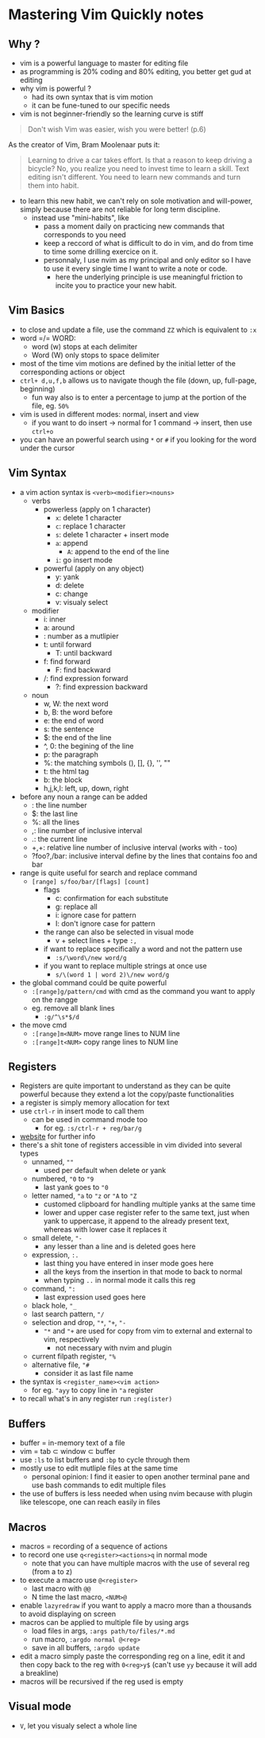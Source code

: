 # Mastering Vim Quickly notes

## Why ?

- vim is a powerful language to master for editing file
- as programming is 20% coding and 80% editing, you better get gud at editing
- why vim is powerful ?
  - had its own syntax that is vim motion
  - it can be fune-tuned to our specific needs
- vim is not beginner-friendly so the learning curve is stiff

> Don't wish Vim was easier, wish you were better! (p.6)

As the creator of Vim, Bram Moolenaar puts it:

> Learning to drive a car takes effort. Is that a reason to keep driving a bicycle? No, you realize you need to invest time to learn a skill. Text editing isn't different. You need to learn new commands and turn them into habit.

- to learn this new habit, we can't rely on sole motivation and will-power, simply because there are not reliable for long term discipline.
  - instead use "mini-habits", like
    - pass a moment daily on practicing new commands that corresponds to you need
    - keep a reccord of what is difficult to do in vim, and do from time to time some drilling exercice on it.
    - personnaly, I use nvim as my principal and only editor so I have to use it every single time I want to write a note or code.
      - here the underlying principle is use meaningful friction to incite you to practice your new habit.

## Vim Basics

- to close and update a file, use the command `ZZ` which is equivalent to `:x`
- word =/= WORD:
  - word (w) stops at each delimiter
  - Word (W) only stops to space delimiter
- most of the time vim motions are defined by the initial letter of the corresponding actions or object
- `ctrl+ d,u,f,b` allows us to navigate though the file (down, up, full-page, beginning)
  - fun way also is to enter a percentage to jump at the portion of the file, eg. `50%`
- vim is used in different modes: normal, insert and view
  - if you want to do insert -> normal for 1 command -> insert, then use `ctrl+o`
- you can have an powerful search using `*` or `#` if you looking for the word under the cursor

## Vim Syntax

- a vim action syntax is `<verb><modifier><nouns>`
  - verbs
    - powerless (apply on 1 character)
      - `x`: delete 1 character
      - `c`: replace 1 character
      - `s`: delete 1 character + insert mode
      - `a`: append
        - `A`: append to the end of the line
      - `i`: go insert mode
    - powerful (apply on any object)
      - y: yank
      - d: delete
      - c: change
      - v: visualy select
  - modifier
    - i: inner
    - a: around
    - <NUM>: number as a mutlipier
    - t: until forward
      - T: until backward
    - f: find forward
      - F: find backward
    - /: find expression forward
      - ?: find expression backward
  - noun
    - w, W: the next word
    - b, B: the word before
    - e: the end of word
    - s: the sentence
    - $: the end of the line
    - ^, 0: the begining of the line
    - p: the paragraph
    - %: the matching symbols (), [], {}, '', ""
    - t: the html tag
    - b: the block
    - h,j,k,l: left, up, down, right
- before any noun a range can be added
  - <NUM>: the line number
  - $: the last line
  - %: all the lines
  - <NUM>,<NUM>: line number of inclusive interval
  - .: the current line
  - +<NUM>,+<NUM>: relative line number of inclusive interval (works with - too)
  - ?foo?,/bar: inclusive interval define by the lines that contains foo and bar
- range is quite useful for search and replace command
  - `[range] s/foo/bar/[flags] [count]`
    - flags
      - c: confirmation for each substitute
      - g: replace all
      - i: ignore case for pattern
      - I: don't ignore case for pattern
    - the range can also be selected in visual mode
      - v + select lines + type `:,`
    - if want to replace specifically a word and not the pattern use
      - `:s/\word\/new word/g`
    - if you want to replace multiple strings at once use
      - `s/\(word 1 | word 2)\/new word/g`
- the global command could be quite powerful
  - `:[range]g/pattern/cmd` with cmd as the command you want to apply on the rangge
  - eg. remove all blank lines
    - `:g/^\s*$/d`
- the move cmd
  - `:[range]m<NUM>` move range lines to NUM line
  - `:[range]t<NUM>` copy range lines to NUM line

## Registers

- Registers are quite important to understand as they can be quite powerful because they extend a lot the copy/paste functionalities
- a register is simply memory allocation for text
- use `ctrl-r` in insert mode to call them
  - can be used in command mode too
    - for eg. `:s/ctrl-r + reg/bar/g`
- [website](https://www.baeldung.com/linux/vim-registers) for further info
- there's a shit tone of registers accessible in vim divided into several types
  - unnamed, `""`
    - used per default when delete or yank
  - numbered, `"0` to `"9`
    - last yank goes to `"0`
  - letter named, `"a` to `"z` or `"A` to `"Z`
    - customed clipboard for handling multiple yanks at the same time
    - lower and upper case register refer to the same text, just when yank to uppercase, it append to the already present text, whereas with lower case it replaces it
  - small delete, `"-`
    - any lesser than a line and is deleted goes here
  - expression, `:.`
    - last thing you have entered in inser mode goes here
    - all the keys from the insertion in that mode to back to normal
    - when typing `..` in normal mode it calls this reg
  - command, `":`
    - last expression used goes here
  - black hole, `"_`
  - last search pattern, `"/`
  - selection and drop, `"*`, `"+`, `"-`
    - `"*` and `"+` are used for copy from vim to external and external to vim, respectively
      - not necessary with nvim and plugin
  - current filpath register, `"%`
  - alternative file, `"#`
    - consider it as last file name
- the syntax is `<register_name><vim action>`
  - for eg. `"ayy` to copy line in `"a` register
- to recall what's in any register run `:reg(ister)`

## Buffers

- buffer = in-memory text of a file
- vim = tab $\subset$ window $\subset$ buffer
- use `:ls` to list buffers and `:bp` to cycle through them
- mostly use to edit mutliple files at the same time
  - personal opinion: I find it easier to open another terminal pane and use bash commands to edit multiple files
- the use of buffers is less needed when using nvim because with plugin like telescope, one can reach easily in files

## Macros

- macros = recording of a sequence of actions
- to record one use `q<register><actions>q` in normal mode
  - note that you can have multiple macros with the use of several reg (from a to z)
- to execute a macro use `@<register>`
  - last macro with `@@`
  - N time the last macro, `<NUM>@`
- enable `lazyredraw` if you want to apply a macro more than a thousands to avoid displaying on screen
- macros can be applied to multiple file by using args
  - load files in args, `:args path/to/files/*.md`
  - run macro, `:argdo normal @<reg>`
  - save in all buffers, `:argdo update`
- edit a macro simply paste the corresponding reg on a line, edit it and then copy back to the reg with `0<reg>y$` (can't use `yy` because it will add a breakline)
- macros will be recursived if the reg used is empty

## Visual mode

- `V`, let you visualy select a whole line
